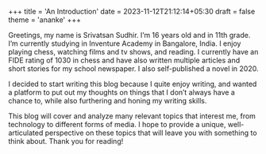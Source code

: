 +++
title = 'An Introduction'
date = 2023-11-12T21:12:14+05:30
draft = false
theme = 'ananke'
+++


Greetings, my name is Srivatsan Sudhir. I’m 16 years old and in  11th grade. I’m currently studying in Inventure Academy in Bangalore, India. I enjoy playing chess, watching films and tv shows, and reading. I currently have an FIDE rating of 1030 in chess and have also written multiple articles and short stories for my school newspaper. I also self-published a novel in 2020.

I decided to start writing this blog because I quite enjoy writing, and wanted a platform to put out my thoughts on things that I don’t always have a chance to, while also furthering and honing my writing skills.

This blog will cover and analyze many relevant topics that interest me, from technology to different forms of media. I hope to provide a unique, well-articulated perspective on these topics that will leave you with something to think about. Thank you for reading!